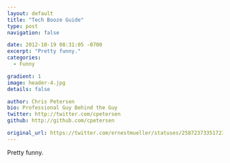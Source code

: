 ```yaml
---
layout: default
title: "Tech Booze Guide"
type: post
navigation: false

date: 2012-10-19 08:31:05 -0700
excerpt: "Pretty funny."
categories:
  - Funny

gradient: 1
image: header-4.jpg
details: false

author: Chris Petersen
bio: Professional Guy Behind the Guy
twitter: http://twitter.com/cpetersen
github: http://github.com/cpetersen

original_url: https://twitter.com/ernestmueller/statuses/258723733517238273
---
```



Pretty funny.
